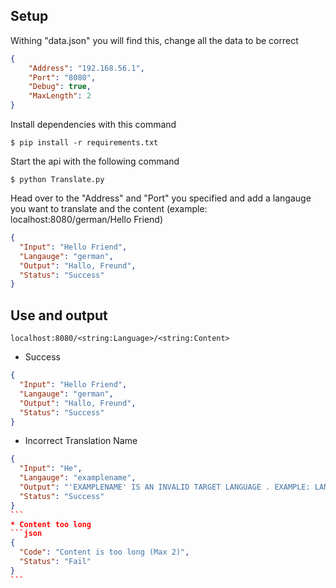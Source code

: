 ## Setup

Withing "data.json" you will find this, change all the data to be correct
```json
{
    "Address": "192.168.56.1",
    "Port": "8080",
    "Debug": true,
    "MaxLength": 2
}
```
Install dependencies with this command
```console
$ pip install -r requirements.txt
```
Start the api with the following command
```console
$ python Translate.py
```
Head over to the "Address" and "Port" you specified and add a langauge you want to translate and the content 
(example: localhost:8080/german/Hello Friend)
```json
{
  "Input": "Hello Friend", 
  "Langauge": "german", 
  "Output": "Hallo, Freund", 
  "Status": "Success"
}
```

## Use and output

`localhost:8080/<string:Language>/<string:Content>`

* Success 
```json
{
  "Input": "Hello Friend", 
  "Langauge": "german", 
  "Output": "Hallo, Freund", 
  "Status": "Success"
}
```
* Incorrect Translation Name
````json
{
  "Input": "He", 
  "Langauge": "examplename", 
  "Output": "'EXAMPLENAME' IS AN INVALID TARGET LANGUAGE . EXAMPLE: LANGPAIR=EN|IT USING 2 LETTER ISO OR RFC3066 LIKE ZH-CN. ALMOST ALL LANGUAGES SUPPORTED BUT SOME MAY HAVE NO CONTENT", 
  "Status": "Success"
}
```
* Content too long
```json
{
  "Code": "Content is too long (Max 2)", 
  "Status": "Fail"
}
```
